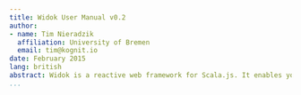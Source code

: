 ```yaml
---
title: Widok User Manual v0.2
author:
- name: Tim Nieradzik
  affiliation: University of Bremen
  email: tim@kognit.io
date: February 2015
lang: british
abstract: Widok is a reactive web framework for Scala.js. It enables you to develop interactive web applications entirely in Scala by transpiling the code to JavaScript. Abstractions such as *views*, *channels* or *aggregates* allow for concise and reliable code. Widok ships native bindings for popular CSS frameworks like Bootstrap and Font-Awesome which let you iterate faster.
...
```

